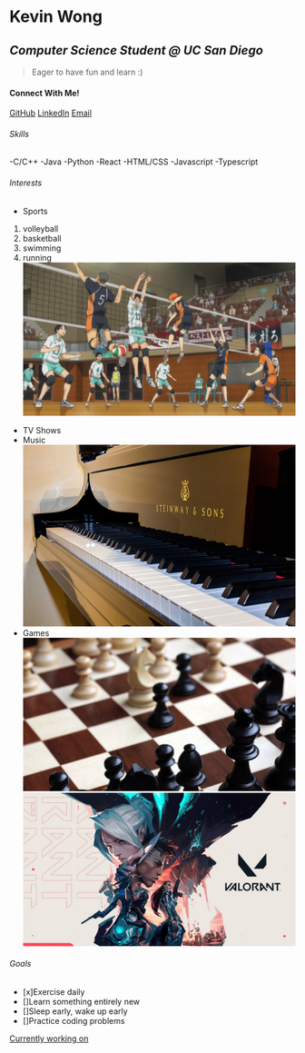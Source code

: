 # Kevin Wong
## *Computer Science Student @ UC San Diego*
> Eager to have fun and learn :)

#### Connect With Me!
[GitHub](https://github.com/kduby)  [LinkedIn](https://www.linkedin.com/in/kevinwong01/)    [Email](kew005@ucsd.edu)  

###### Skills
-C/C++
-Java
-Python
-React
-HTML/CSS
-Javascript
-Typescript

###### Interests
- Sports 
 1. volleyball
 2. basketball
 3. swimming
 4. running
![alt text](Haikyuu.jpg "Title")
- TV Shows 
- Music
![alt text](piano.jpg "Title")
- Games
![alt text](chess.jpg "Title")
![alt text](valorant.jpg "Title")

###### Goals
- [x]Exercise daily
- []Learn something entirely new
- []Sleep early, wake up early
- []Practice coding problems

[Currently working on](current.md)
